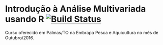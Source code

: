# Introdução à Análise Multivariada usando R [![Build Status](https://travis-ci.org/marcionicolau/r-intro-multivar.svg?branch=master)](https://travis-ci.org/marcionicolau/r-intro-multivar)

Curso oferecido em Palmas/TO na Embrapa Pesca e Aquicultura no mês de Outubro/2016.
